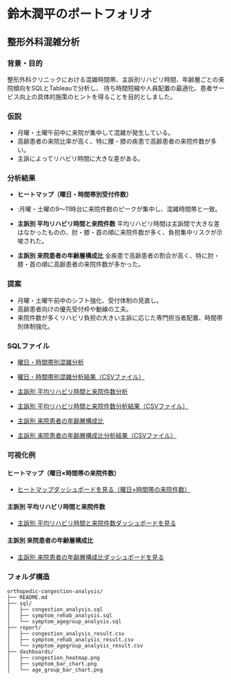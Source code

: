 # 鈴木潤平のポートフォリオ

## 整形外科混雑分析

### 背景・目的
整形外科クリニックにおける混雑時間帯、主訴別リハビリ時間、年齢層ごとの来院傾向をSQLとTableauで分析し、
待ち時間短縮や人員配置の最適化、患者サービス向上の具体的施策のヒントを得ることを目的としました。

### 仮説
- 月曜・土曜午前中に来院が集中して混雑が発生している。
- 高齢患者の来院比率が高く、特に腰・膝の疾患で高齢患者の来院件数が多い。
- 主訴によってリハビリ時間に大きな差がある。

### 分析結果
- **ヒートマップ（曜日・時間帯別受付件数）**
- :月曜・土曜の9〜11時台に来院件数のピークが集中し、混雑時間帯と一致。

- **主訴別 平均リハビリ時間と来院件数**
  平均リハビリ時間は主訴間で大きな差はなかったものの、肘・膝・首の順に来院件数が多く、負担集中リスクが示唆された。

- **主訴別 来院患者の年齢層構成比**
  全疾患で高齢患者の割合が高く、特に肘・膝・首の順に高齢患者の来院件数が多かった。

### 提案
- 月曜・土曜午前中のシフト強化、受付体制の見直し。
- 高齢患者向けの優先受付枠や動線の工夫。
- 来院件数が多くリハビリ負担の大きい主訴に応じた専門担当者配置、時間帯別体制強化。

### SQLファイル
- [曜日・時間帯別混雑分析](https://console.cloud.google.com/bigquery?sq=548316000047:ab9484a99f3c4a1f967c74975720ee85)
- [曜日・時間帯別混雑分析結果（CSVファイル）](https://github.com/jumpei-suzuki20/sql-portfolio/blob/main/%E6%9B%9C%E6%97%A5%E3%83%BB%E6%99%82%E9%96%93%E5%B8%AF%E5%88%A5%E6%B7%B7%E9%9B%91%E5%88%86%E6%9E%90.csv)

- [主訴別 平均リハビリ時間と来院件数分析](https://console.cloud.google.com/bigquery?sq=548316000047:64a3913600c04c70b725197159545067)
- [主訴別 平均リハビリ時間と来院件数分析結果（CSVファイル）](https://github.com/jumpei-suzuki20/sql-portfolio/blob/main/%E4%B8%BB%E8%A8%B4%E5%88%A5%20%E5%B9%B3%E5%9D%87%E3%83%AA%E3%83%8F%E3%83%92%E3%82%99%E3%83%AA%E6%99%82%E9%96%93%E3%81%A8%E6%9D%A5%E9%99%A2%E4%BB%B6%E6%95%B0%E5%88%86%E6%9E%90%E7%B5%90%E6%9E%9C.csv)

- [主訴別 来院患者の年齢層構成比](https://console.cloud.google.com/bigquery?sq=548316000047:c28ad27aee59457fa1d843eeed82e25b)
- [主訴別 来院患者の年齢層構成比分析結果（CSVファイル）](https://github.com/jumpei-suzuki20/sql-portfolio/blob/main/%E4%B8%BB%E8%A8%B4%E5%88%A5%20%E6%9D%A5%E9%99%A2%E6%82%A3%E8%80%85%E3%81%AE%E5%B9%B4%E9%BD%A2%E5%B1%A4%E6%A7%8B%E6%88%90%E6%AF%94%E7%B5%90%E6%9E%9C.csv)

### 可視化例
#### ヒートマップ（曜日×時間帯の来院件数）
- [ヒートマップダッシュボードを見る（曜日×時間帯の来院件数）](https://public.tableau.com/views/_17505907730690/1_1?:language=ja-JP&:sid=&:redirect=auth&:display_count=n&:origin=viz_share_link)


#### 主訴別 平均リハビリ時間と来院件数
- [主訴別 平均リハビリ時間と来院件数ダッシュボードを見る](https://public.tableau.com/views/_17505908189580/2_1?:language=ja-JP&:sid=&:redirect=auth&:display_count=n&:origin=viz_share_link)


#### 主訴別 来院患者の年齢層構成比
- [主訴別 来院患者の年齢層構成比ダッシュボードを見る](https://public.tableau.com/views/_17505909176350/7?:language=ja-JP&:sid=&:redirect=auth&:display_count=n&:origin=viz_share_link)


### フォルダ構造
```
orthopedic-congestion-analysis/
├── README.md
├── sql/
│   ├── congestion_analysis.sql
│   ├── symptom_rehab_analysis.sql
│   └── symptom_agegroup_analysis.sql
├── report/
│   ├── congestion_analysis_result.csv
│   ├── symptom_rehab_analysis_result.csv
│   └── symptom_agegroup_analysis_result.csv
├── dashboards/
│   ├── congestion_heatmap.png
│   ├── symptom_bar_chart.png
│   └── age_group_bar_chart.png
```

